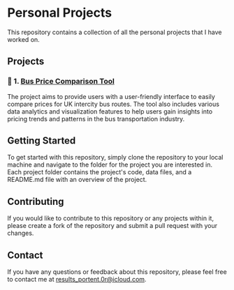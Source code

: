 # Personal Projects

This repository contains a collection of all the personal projects that I have worked on.

## Projects

### :bus: 1.  [Bus Price Comparison Tool](https://alwinraju-personal-proj-bus-price-comparison-tool1--home-hxhzy4.streamlit.app/)
The project aims to provide users with a user-friendly interface to easily compare prices for UK intercity bus routes. The tool also includes various data analytics and visualization features to help users gain insights into pricing trends and patterns in the bus transportation industry.

## Getting Started

To get started with this repository, simply clone the repository to your local machine and navigate to the folder for the project you are interested in. Each project folder contains the project's code, data files, and a README.md file with an overview of the project.

## Contributing

If you would like to contribute to this repository or any projects within it, please create a fork of the repository and submit a pull request with your changes.

## Contact

If you have any questions or feedback about this repository, please feel free to contact me at results_portent.0r@icloud.com.
